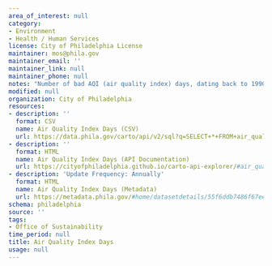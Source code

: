 ```yaml
---
area_of_interest: null
category:
- Environment
- Health / Human Services
license: City of Philadelphia License
maintainer: mos@phila.gov
maintainer_email: ''
maintainer_link: null
maintainer_phone: null
notes: "Number of bad AQI (air quality index) days, dating back to 1990."
modified: null
organization: City of Philadelphia
resources:
- description: ''
  format: CSV
  name: Air Quality Index Days (CSV)
  url: https://data.phila.gov/carto/api/v2/sql?q=SELECT+*+FROM+air_quality_index_days&filename=air_quality_index_days&format=csv&skipfields=cartodb_id,the_geom,the_geom_webmercator
- description: ''
  format: HTML
  name: Air Quality Index Days (API Documentation)
  url: https://cityofphiladelphia.github.io/carto-api-explorer/#air_quality_index_days
- description: 'Update Frequency: Annually'
  format: HTML
  name: Air Quality Index Days (Metadata)
  url: https://metadata.phila.gov/#home/datasetdetails/55f6ddb7486f67ee03d23200/representationdetails/55f7396b4ce634b5155fa5eb/
schema: philadelphia
source: ''
tags:
- Office of Sustainability
time_period: null
title: Air Quality Index Days
usage: null
---
```

